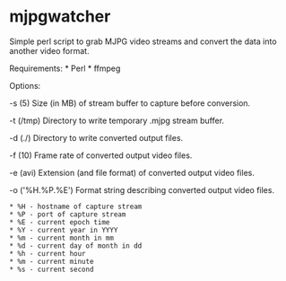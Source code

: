 mjpgwatcher
===========

Simple perl script to grab MJPG video streams and convert the data into another video format.

Requirements:
    * Perl
    * ffmpeg

Options: 

-s (5)
    Size (in MB) of stream buffer to capture before conversion.

-t (/tmp)
    Directory to write temporary .mjpg stream buffer.

-d (./)
    Directory to write converted output files.

-f (10)
    Frame rate of converted output video files.

-e (avi)
    Extension (and file format) of converted output video files.
 
-o ('%H.%P.%E')
    Format string describing converted output video files. 
    
    * %H - hostname of capture stream
    * %P - port of capture stream
    * %E - current epoch time
    * %Y - current year in YYYY
    * %m - current month in mm
    * %d - current day of month in dd
    * %h - current hour
    * %m - current minute
    * %s - current second    

